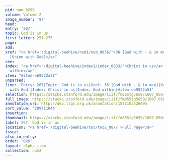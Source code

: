 ```yaml
---
pid: num_0299
volume: Volume 2
image_number: '97'
head:
entry: '267'
topic: God is in us
first_letter: 251-275
page:
add:
xref: "<a href='/digital-beehive/num1/num_0036/'>36 [God with - & in men]</a>|<a href='/digital-beehive/num4/num_1254/'>937
  [Union with God]</a>"
see:
index: "<a href='/digital-beehive/index1/index_0633/'>Christ in us</a>|<a href='/digital-beehive/index2/index_1612/'>God
  within</a>"
item: "#item-eb9522a51"
unparsed:
line: 'Entry: 267|Topic: God is in us|Xref: 36 [God with - & in men]|Xref: 937 [Union
  with God]|Index: Christ in us|Index: God within|#item-eb9522a51'
selection: https://stacks.stanford.edu/image/iiif/fm855tg5659/1607_0564/249,1045,3093,773/full/0/default.jpg
full_image: https://stacks.stanford.edu/image/iiif/fm855tg5659/1607_0564/full/full/0/default.jpg
annotation_uri: http://dev.llgc.org.uk/annotation/1571163526095
sort_value: '209711045'
insertion:
thumbnail: https://stacks.stanford.edu/image/iiif/fm855tg5659/1607_0564/249,1045,600,180/250,/0/default.jpg
label: 267. God is in us
location: "<a href='/digital-beehive/toc/toc2_087/'>Full Page</a>"
issue:
also_in_entry:
order: '026'
layout: alpha_item
collection: num2
---
```

